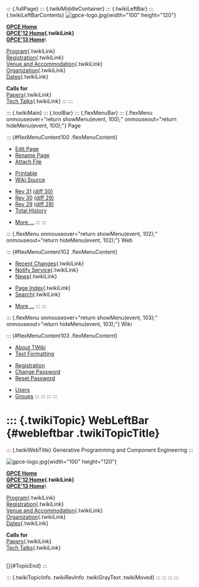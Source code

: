 ::: {.fullPage}
::: {.twikiMiddleContainer}
::: {.twikiLeftBar}
::: {.twikiLeftBarContents}
![gpce-logo.jpg](../pub/GPCE12/WebLeftBar/gpce-logo.jpg){width="100"
height="120"}

**[GPCE Home](http://program-transformation.org/Gpce)**\
**[GPCE\'12 Home](WebHome){.twikiLink}**\
**[GPCE\'13 Home](http://program-transformation.org/GPCE13/WebHome)**\

[Program](ConferenceProgram){.twikiLink}\
[Registration](GpceRegistration){.twikiLink}\
[Venue and Accommodation](VenueAccomodation){.twikiLink}\
[Organization](ConferenceOrganization){.twikiLink}\
[Dates](ImportantDates){.twikiLink}

**Calls for**\
[Papers](CallForPapers){.twikiLink}\
[Tech Talks](CallForTechTalks){.twikiLink}
:::
:::

::: {.twikiMain}
::: {.toolBar}
::: {.flexMenuBar}
::: {.flexMenu onmouseover="return showMenu(event, 100);" onmouseout="return hideMenu(event, 100);"}
Page

::: {#flexMenuContent100 .flexMenuContent}
-   [Edit
    Page](http://www.program-transformation.org/edit/GPCE12/WebLeftBar?t=1536828830)
-   [Rename
    Page](http://www.program-transformation.org/rename/GPCE12/WebLeftBar)
-   [Attach
    File](http://www.program-transformation.org/attach/GPCE12/WebLeftBar)

<!-- -->

-   [Printable](http://www.program-transformation.org/view/GPCE12/WebLeftBar?skin=print.pattern)
-   [Wiki
    Source](http://www.program-transformation.org/view/GPCE12/WebLeftBar?skin=text&raw=on&contenttype=text/plain)

<!-- -->

-   [Rev
    31](http://www.program-transformation.org/view/GPCE12/WebLeftBar?rev=1.31)
    [(diff 30)](http://www.program-transformation.org/rdiff/GPCE12/WebLeftBar?rev1=1.31&rev2=1.30)
-   [Rev
    30](http://www.program-transformation.org/view/GPCE12/WebLeftBar?rev=1.30)
    [(diff 29)](http://www.program-transformation.org/rdiff/GPCE12/WebLeftBar?rev1=1.30&rev2=1.29)
-   [Rev
    29](http://www.program-transformation.org/view/GPCE12/WebLeftBar?rev=1.29)
    [(diff 28)](http://www.program-transformation.org/rdiff/GPCE12/WebLeftBar?rev1=1.29&rev2=1.28)
-   [Total
    History](http://www.program-transformation.org/rdiff/GPCE12/WebLeftBar)

<!-- -->

-   [More
    \...](http://www.program-transformation.org/oops/GPCE12/WebLeftBar?template=oopsmore&param1=1.31&param2=1.31)
:::
:::

::: {.flexMenu onmouseover="return showMenu(event, 102);" onmouseout="return hideMenu(event, 102);"}
Web

::: {#flexMenuContent102 .flexMenuContent}
-   [Recent Changes](WebChanges){.twikiLink}
-   [Notify Service](WebNotify){.twikiLink}
-   [News](WebNews){.twikiLink}

<!-- -->

-   [Page Index](WebIndex){.twikiLink}
-   [Search](WebSearch){.twikiLink}

<!-- -->

-   [More
    \...](http://www.program-transformation.org/oops/GPCE12/WebLeftBar?template=oopsmore&param1=1.31&param2=1.31)
:::
:::

::: {.flexMenu onmouseover="return showMenu(event, 103);" onmouseout="return hideMenu(event, 103);"}
Wiki

::: {#flexMenuContent103 .flexMenuContent}
-   [About
    TWiki](http://www.program-transformation.org/view/TWiki/WebHome)
-   [Text
    Formatting](http://www.program-transformation.org/view/TWiki/TextFormattingRules)

<!-- -->

-   [Registration](http://www.program-transformation.org/view/TWiki/TWikiRegistration)
-   [Change
    Password](http://www.program-transformation.org/view/TWiki/ChangePassword)
-   [Reset
    Password](http://www.program-transformation.org/view/TWiki/ResetPassword)

<!-- -->

-   [Users](http://www.program-transformation.org/view/Main/TWikiUsers)
-   [Groups](http://www.program-transformation.org/view/Main/TWikiGroups)
:::
:::
:::
:::

::: {.twikiTopic}
WebLeftBar {#webleftbar .twikiTopicTitle}
==========

::: {.twikiWebTitle}
Generative Programming and Component Engineering
:::

![gpce-logo.jpg](../pub/GPCE12/WebLeftBar/gpce-logo.jpg){width="100"
height="120"}

**[GPCE Home](http://program-transformation.org/Gpce)**\
**[GPCE\'12 Home](WebHome){.twikiLink}**\
**[GPCE\'13 Home](http://program-transformation.org/GPCE13/WebHome)**\

[Program](ConferenceProgram){.twikiLink}\
[Registration](GpceRegistration){.twikiLink}\
[Venue and Accommodation](VenueAccomodation){.twikiLink}\
[Organization](ConferenceOrganization){.twikiLink}\
[Dates](ImportantDates){.twikiLink}

**Calls for**\
[Papers](CallForPapers){.twikiLink}\
[Tech Talks](CallForTechTalks){.twikiLink}

\
[]{#TopicEnd}
:::

::: {.twikiTopicInfo .twikiRevInfo .twikiGrayText .twikiMoved}
:::
:::
:::
:::
